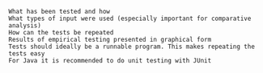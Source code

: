     What has been tested and how
    What types of input were used (especially important for comparative analysis)
    How can the tests be repeated
    Results of empirical testing presented in graphical form
    Tests should ideally be a runnable program. This makes repeating the tests easy
    For Java it is recommended to do unit testing with JUnit
